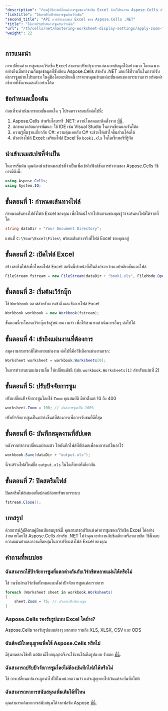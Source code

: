 ```yaml
---
"description": "เรียนรู้วิธีการเปลี่ยนค่าการซูมของเวิร์กชีต Excel ด้วยโปรแกรม Aspose.Cells สำหรับ .NET ทำตามคำแนะนำทีละขั้นตอนของเราพร้อมตัวอย่างโค้ดโดยละเอียดเพื่อเพิ่มประสิทธิภาพการแสดงภาพไฟล์ Excel ของคุณ"
"linktitle": "ใช้การปรับปัจจัยการซูมกับเวิร์กชีต"
"second_title": "API การประมวลผล Excel ของ Aspose.Cells .NET"
"title": "ใช้การปรับปัจจัยการซูมกับเวิร์กชีต"
"url": "/th/cells/net/mastering-worksheet-display-settings/apply-zoom-factor-adjustments/"
"weight": 22
---
```


## การแนะนำ

การเปลี่ยนค่าการซูมของเวิร์กชีต Excel สามารถปรับปรุงการแสดงภาพข้อมูลได้อย่างมาก โดยเฉพาะอย่างยิ่งเมื่อทำงานกับชุดข้อมูลที่ซับซ้อน Aspose.Cells สำหรับ .NET มอบวิธีที่ราบรื่นในการปรับค่าการซูมผ่านโปรแกรม ในคู่มือโดยละเอียดนี้ เราจะพาคุณผ่านแต่ละขั้นตอนของกระบวนการ พร้อมคำอธิบายที่ชัดเจนและตัวอย่างโค้ด

## ข้อกำหนดเบื้องต้น  

ก่อนที่จะดำเนินการตามขั้นตอนใด ๆ โปรดตรวจสอบสิ่งต่อไปนี้:  

1. Aspose.Cells สำหรับไลบรารี .NET: ดาวน์โหลดและติดตั้งจาก [ที่นี่](https://releases-aspose.com/cells/net/).  
2. สภาพแวดล้อมการพัฒนา: ใช้ IDE เช่น Visual Studio ในการเขียนและรันโค้ด  
3. ความรู้พื้นฐานเกี่ยวกับ C#: ความคุ้นเคยกับ C# จะช่วยให้เข้าใจชิ้นส่วนโค้ดได้  
4. ตัวอย่างไฟล์ Excel: เตรียมไฟล์ Excel ชื่อ `book1.xls` ในไดเร็กทอรีที่รู้จัก  

## นำเข้าเนมสเปซที่จำเป็น  

ในการเริ่มต้น คุณต้องนำเข้าเนมสเปซที่จำเป็นเพื่อเข้าถึงฟังก์ชันการทำงานของ Aspose.Cells วิธีการมีดังนี้:  

```csharp
using Aspose.Cells;
using System.IO;
```

## ขั้นตอนที่ 1: กำหนดเส้นทางไฟล์  

กำหนดเส้นทางไปยังไฟล์ Excel ของคุณ เพื่อให้แน่ใจว่าโปรแกรมของคุณรู้ว่าจะค้นหาไฟล์ได้จากที่ใด  

```csharp
string dataDir = "Your Document Directory";
```

แทนที่ `C:\Your\Excel\Files\` พร้อมเส้นทางจริงที่ไฟล์ Excel ของคุณอยู่  

## ขั้นตอนที่ 2: เปิดไฟล์ Excel  

สร้างสตรีมไฟล์เพื่อโหลดไฟล์ Excel สตรีมนี้ทำหน้าที่เป็นลิงก์ระหว่างแอปพลิเคชันและไฟล์  

```csharp
FileStream fstream = new FileStream(dataDir + "book1.xls", FileMode.Open);
```

## ขั้นตอนที่ 3: เริ่มต้นเวิร์กบุ๊ก  

ใช้ `Workbook` คลาสสำหรับการเข้าถึงและจัดการไฟล์ Excel  

```csharp
Workbook workbook = new Workbook(fstream);
```

ขั้นตอนนี้จะโหลดเวิร์กบุ๊กเข้าสู่หน่วยความจำ เพื่อให้สามารถดำเนินการอื่นๆ ต่อไปได้  

## ขั้นตอนที่ 4: เข้าถึงแผ่นงานที่ต้องการ  

สมุดงานสามารถมีได้หลายแผ่นงาน ต่อไปนี้คือวิธีเลือกแผ่นงานแรก:  

```csharp
Worksheet worksheet = workbook.Worksheets[0];
```

ในการทำงานบนแผ่นงานอื่น ให้เปลี่ยนดัชนี (เช่น `workbook.Worksheets[1]` สำหรับแผ่นที่ 2)  

## ขั้นตอนที่ 5: ปรับปัจจัยการซูม  

ปรับเปลี่ยนปัจจัยการซูมโดยใช้ `Zoom` คุณสมบัติ มีค่าตั้งแต่ 10 ถึง 400  

```csharp
worksheet.Zoom = 100; // ตั้งค่าการซูมเป็น 100%
```

ปรับปัจจัยการซูมเป็นเปอร์เซ็นต์ที่ต้องการเพื่อการรับชมที่ดีที่สุด  

## ขั้นตอนที่ 6: บันทึกสมุดงานที่อัปเดต  

หลังจากทำการเปลี่ยนแปลงแล้ว ให้บันทึกไฟล์ที่อัปเดตเพื่อคงการแก้ไขเอาไว้  

```csharp
workbook.Save(dataDir + "output.xls");
```

นี่จะสร้างไฟล์ใหม่ชื่อ `output.xls` ในไดเร็กทอรีเดียวกัน  

## ขั้นตอนที่ 7: ปิดสตรีมไฟล์  

ปิดสตรีมไฟล์เสมอเพื่อปลดปล่อยทรัพยากรระบบ  

```csharp
fstream.Close();
```

## บทสรุป  

ด้วยการปฏิบัติตามคู่มือฉบับสมบูรณ์นี้ คุณสามารถปรับแต่งค่าการซูมของเวิร์กชีต Excel ได้อย่างง่ายดายโดยใช้ Aspose.Cells สำหรับ .NET ไม่ว่าคุณจะทำงานกับชีตเดียวหรือหลายชีต วิธีนี้มอบความแม่นยำและความยืดหยุ่นในการปรับแต่งไฟล์ Excel ของคุณ  


## คำถามที่พบบ่อย  

### ฉันสามารถใช้ปัจจัยการซูมที่แตกต่างกันกับเวิร์กชีตหลายแผ่นได้หรือไม่  
ใช่ วนซ้ำผ่านเวิร์กชีตทั้งหมดและตั้งค่าปัจจัยการซูมแต่ละรายการ  

```csharp
foreach (Worksheet sheet in workbook.Worksheets)
{
    sheet.Zoom = 75; // ตัวอย่างปัจจัยการซูม
}
```

### Aspose.Cells รองรับรูปแบบ Excel ใดบ้าง?  
Aspose.Cells รองรับรูปแบบต่างๆ มากมาย รวมถึง XLS, XLSX, CSV และ ODS  

### ฉันต้องมีใบอนุญาตเพื่อใช้ Aspose.Cells หรือไม่  
มีรุ่นทดลองใช้ฟรี แต่ต้องมีใบอนุญาตจึงจะใช้งานได้เต็มรูปแบบ รับเลย [ที่นี่](https://purchase-aspose.com/buy).  

### ฉันสามารถปรับปัจจัยการซูมโดยไม่ต้องบันทึกไฟล์ได้หรือไม่  
ใช่ การเปลี่ยนแปลงจะถูกนำไปใช้ในหน่วยความจำ แต่จะสูญหายไปเว้นแต่จะบันทึกไฟล์  

### ฉันสามารถหาการสนับสนุนเพิ่มเติมได้ที่ไหน  
คุณสามารถค้นหาการสนับสนุนได้จากฟอรัม Aspose [ที่นี่](https://forum-aspose.com/c/cells/9).